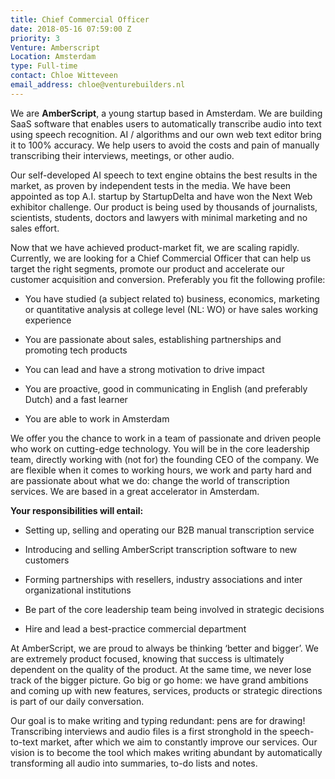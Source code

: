 ```yaml
---
title: Chief Commercial Officer
date: 2018-05-16 07:59:00 Z
priority: 3
Venture: Amberscript
Location: Amsterdam
type: Full-time
contact: Chloe Witteveen
email_address: chloe@venturebuilders.nl
---
```


We are **AmberScript**, a young startup based in Amsterdam. We are building SaaS software that enables users to automatically transcribe audio into text using speech recognition. AI / algorithms and our own web text editor bring it to 100% accuracy. We help users to avoid the costs and pain of manually transcribing their interviews, meetings, or other audio.

Our self-developed AI speech to text engine obtains the best results in the market, as proven by independent tests in the media. We have been appointed as top A.I. startup by StartupDelta and have won the Next Web exhibitor challenge. Our product is being used by thousands of journalists, scientists, students, doctors and lawyers with minimal marketing and no sales effort.

Now that we have achieved product-market fit, we are scaling rapidly. Currently, we are looking for a Chief Commercial Officer that can help us target the right segments, promote our product and accelerate our customer acquisition and conversion. Preferably you fit the following profile:

* You have studied (a subject related to) business, economics, marketing or quantitative analysis at college level (NL: WO) or have sales working experience

* You are passionate about sales, establishing partnerships and promoting tech products

* You can lead and have a strong motivation to drive impact

* You are proactive, good in communicating in English (and preferably Dutch) and a fast learner

* You are able to work in Amsterdam

We offer you the chance to work in a team of passionate and driven people who work on cutting-edge technology. You will be in the core leadership team, directly working with (not for) the founding CEO of the company. We are flexible when it comes to working hours, we work and party hard and are passionate about what we do: change the world of transcription services. We are based in a great accelerator in Amsterdam.

**Your responsibilities will entail:**

* Setting up, selling and operating our B2B manual transcription service

* Introducing and selling AmberScript transcription software to new customers

* Forming partnerships with resellers, industry associations and inter organizational institutions

* Be part of the core leadership team being involved in strategic decisions

* Hire and lead a best-practice commercial department

At AmberScript, we are proud to always be thinking ‘better and bigger’. We are extremely product focused, knowing that success is ultimately dependent on the quality of the product. At the same time, we never lose track of the bigger picture. Go big or go home: we have grand ambitions and coming up with new features, services, products or strategic directions is part of our daily conversation.

Our goal is to make writing and typing redundant: pens are for drawing! Transcribing interviews and audio files is a first stronghold in the speech-to-text market, after which we aim to constantly improve our services. Our vision is to become the tool which makes writing abundant by automatically transforming all audio into summaries, to-do lists and notes.